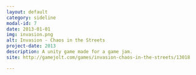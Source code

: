 ```yaml
---
layout: default
category: sideline
modal-id: 7
date: 2013-01-01
img: invasion.png
alt: Invasion - Chaos in the Streets
project-date: 2013
description: A unity game made for a game jam. 
site: http://gamejolt.com/games/invasion-chaos-in-the-streets/13018

---
```

